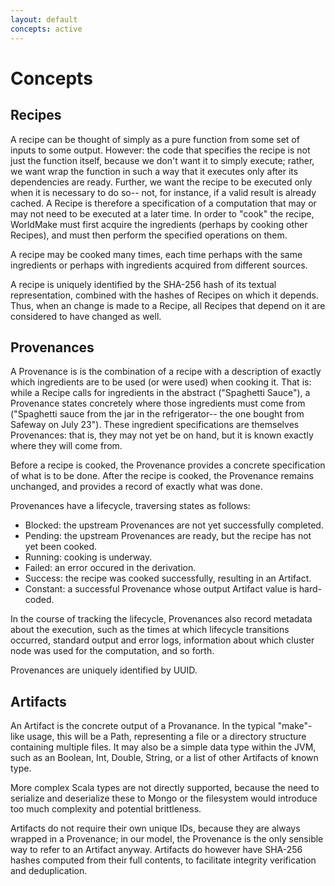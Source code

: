 ```yaml
---
layout: default
concepts: active
---
```


Concepts
========

Recipes
-------

A recipe can be thought of simply as a pure function from some set of inputs to some output.  However: the code that specifies the recipe is not just the function itself, because we don't want it to simply execute; rather, we want wrap the function in such a way that it executes only after its dependencies are ready.  Further, we want the recipe to be executed only when it is necessary to do so-- not, for instance, if a valid result is already cached.  A Recipe is therefore a specification of a computation that may or may not need to be executed at a later time.  In order to "cook" the recipe, WorldMake must first acquire the ingredients (perhaps by cooking other Recipes), and must then perform the specified operations on them.

A recipe may be cooked many times, each time perhaps with the same ingredients or perhaps with ingredients acquired from different sources.

A recipe is uniquely identified by the SHA-256 hash of its textual representation, combined with the hashes of Recipes on which it depends.  Thus, when an change is made to a Recipe, all Recipes that depend on it are considered to have changed as well.


Provenances
-----------

A Provenance is is the combination of a recipe with a description of exactly which ingredients are to be used (or were used) when cooking it.  That is: while a Recipe calls for ingredients in the abstract ("Spaghetti Sauce"), a Provenance states concretely where those ingredients must come from ("Spaghetti sauce from the jar in the refrigerator-- the one bought from Safeway on July 23").  These ingredient specifications are themselves Provenances: that is, they may not yet be on hand, but it is known exactly where they will come from.

Before a recipe is cooked, the Provenance provides a concrete specification of what is to be done.  After the recipe is cooked, the Provenance remains unchanged, and provides a record of exactly what was done.

Provenances have a lifecycle, traversing states as follows:

* Blocked: the upstream Provenances are not yet successfully completed.
* Pending: the upstream Provenances are ready, but the recipe has not yet been cooked.
* Running: cooking is underway.
* Failed: an error occured in the derivation.
* Success: the recipe was cooked successfully, resulting in an Artifact.
* Constant: a successful Provenance whose output Artifact value is hard-coded.

In the course of tracking the lifecycle, Provenances also record metadata about the execution, such as the times at which lifecycle transitions occurred, standard output and error logs, information about which cluster node was used for the computation, and so forth.

Provenances are uniquely identified by UUID.

Artifacts
---------

An Artifact is the concrete output of a Provanance.  In the typical "make"-like usage, this will be a Path, representing a file or a directory structure containing multiple files.  It may also be a simple data type within the JVM, such as an Boolean, Int, Double, String, or a list of other Artifacts of known type.  

More complex Scala types are not directly supported, because the need to serialize and deserialize these to Mongo or the filesystem would introduce too much complexity and potential brittleness.  

Artifacts do not require their own unique IDs, because they are always wrapped in a Provenance; in our model, the Provenance is the only sensible way to refer to an Artifact anyway.  Artifacts do however have SHA-256 hashes computed from their full contents, to facilitate integrity verification and deduplication.

